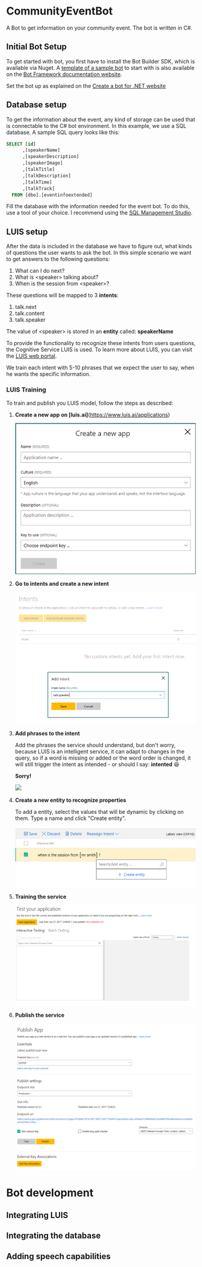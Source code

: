 # CommunityEventBot
A Bot to get information on your community event. The bot is written in C#.

## Initial Bot Setup ###

To get started with bot, you first have to install the Bot Builder SDK, which is available via Nuget. A [template of a sample bot](http://aka.ms/bf-bc-vstemplate) to start with is also available on the [Bot Framework documentation website](https://docs.microsoft.com/en-us/bot-framework/).

Set the bot up as explained on the [Create a bot for .NET website](https://docs.microsoft.com/en-us/bot-framework/)

## Database setup ##

To get the information about the event, any kind of storage can be used that is connectable to the C# bot environment. In this example, we use a SQL database. A sample SQL query looks like this:

```sql
SELECT [id]
      ,[speakerName]
      ,[speakerDescription]
      ,[speakerImage]
      ,[talkTitle]
      ,[talkDescription]
      ,[talkTime]
      ,[talkTrack]
  FROM [dbo].[eventinfoextended]
```

Fill the database with the information needed for the event bot. To do this, use a tool of your choice. I recommend using the [SQL Management Studio](https://docs.microsoft.com/en-us/sql/ssms/download-sql-server-management-studio-ssms).

## LUIS setup ##

After the data is included in the database we have to figure out, what kinds of questions the user wants to ask the bot. In this simple scenario we want to get answers to the following questions:

1. What can I do next?
1. What is \<speaker> talking about?
1. When is the session from \<speaker>?

These questions will be mapped to 3 **intents**:

1. talk.next
1. talk.content
1. talk.speaker

The value of \<speaker> is stored in an **entity** called: **speakerName**

To provide the functionality to recognize these intents from users questions, the Cognitive Service LUIS is used. To learn more about LUIS, you can visit the [LUIS web portal](https://www.luis.ai/home/index).

We train each intent with 5-10 phrases that we expect the user to say, when he wants the specific information. 

### LUIS Training ###

To train and publish you LUIS model, follow the steps as described:

1. **Create a new app on [luis.ai]**(https://www.luis.ai/applications)

    ![Create App](images/1_Create_App.png)

1. **Go to intents and create a new intent**

    ![Create App](images/2_Intent.png)

1. **Add phrases to the intent**

    Add the phrases the service should understand, but don't worry, because LUIS is an intelligent service, it can adapt to changes in the query, so if a word is missing or added or the word order is changed, it will still trigger the intent as intended - or should I say: **intented** :laughing:

    **Sorry!** 

    <img src="https://media.giphy.com/media/d7fTn7iSd2ivS/giphy.gif" width=400 />

1. **Create a new entity to recognize properties**

    To add a entity, select the values that will be dynamic by clicking on them. Type a name and click "Create entity".

    ![Create App](images/3_Add_Entity.png)

1. **Training the service**

    ![Create App](images/4_Train_Test.png)

1. **Publish the service**

    ![Create App](images/5_Publish.png)


# Bot development #

## Integrating LUIS ##

## Integrating the database ##

## Adding speech capabilities ##
